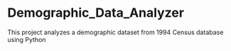 # Demographic_Data_Analyzer
This project analyzes a demographic dataset from 1994 Census database using Python
